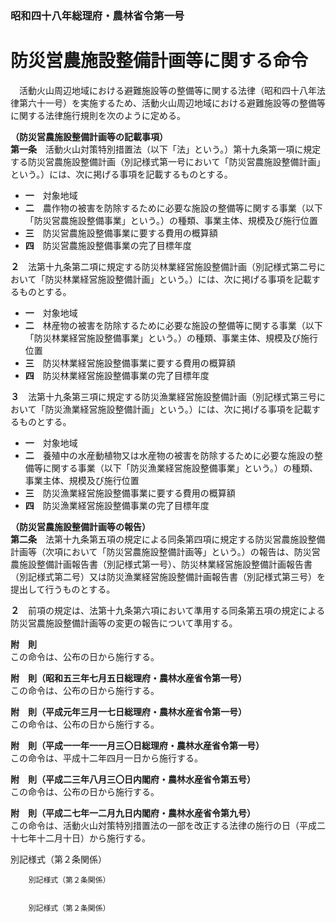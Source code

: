 ### 昭和四十八年総理府・農林省令第一号  
# 防災営農施設整備計画等に関する命令  
　活動火山周辺地域における避難施設等の整備等に関する法律（昭和四十八年法律第六十一号）を実施するため、活動火山周辺地域における避難施設等の整備等に関する法律施行規則を次のように定める。  
  
**（防災営農施設整備計画等の記載事項）**  
**第一条**　活動火山対策特別措置法（以下「法」という。）第十九条第一項に規定する防災営農施設整備計画（別記様式第一号において「防災営農施設整備計画」という。）には、次に掲げる事項を記載するものとする。  
* **一**　対象地域  
* **二**　農作物の被害を防除するために必要な施設の整備等に関する事業（以下「防災営農施設整備事業」という。）の種類、事業主体、規模及び施行位置  
* **三**　防災営農施設整備事業に要する費用の概算額  
* **四**　防災営農施設整備事業の完了目標年度  
  
**２**　法第十九条第二項に規定する防災林業経営施設整備計画（別記様式第二号において「防災林業経営施設整備計画」という。）には、次に掲げる事項を記載するものとする。  
* **一**　対象地域  
* **二**　林産物の被害を防除するために必要な施設の整備等に関する事業（以下「防災林業経営施設整備事業」という。）の種類、事業主体、規模及び施行位置  
* **三**　防災林業経営施設整備事業に要する費用の概算額  
* **四**　防災林業経営施設整備事業の完了目標年度  
  
**３**　法第十九条第三項に規定する防災漁業経営施設整備計画（別記様式第三号において「防災漁業経営施設整備計画」という。）には、次に掲げる事項を記載するものとする。  
* **一**　対象地域  
* **二**　養殖中の水産動植物又は水産物の被害を防除するために必要な施設の整備等に関する事業（以下「防災漁業経営施設整備事業」という。）の種類、事業主体、規模及び施行位置  
* **三**　防災漁業経営施設整備事業に要する費用の概算額  
* **四**　防災漁業経営施設整備事業の完了目標年度  
  
**（防災営農施設整備計画等の報告）**  
**第二条**　法第十九条第五項の規定による同条第四項に規定する防災営農施設整備計画等（次項において「防災営農施設整備計画等」という。）の報告は、防災営農施設整備計画報告書（別記様式第一号）、防災林業経営施設整備計画報告書（別記様式第二号）又は防災漁業経営施設整備計画報告書（別記様式第三号）を提出して行うものとする。  
  
**２**　前項の規定は、法第十九条第六項において準用する同条第五項の規定による防災営農施設整備計画等の変更の報告について準用する。  
  
**附　則**  
この命令は、公布の日から施行する。  
  
**附　則（昭和五三年七月五日総理府・農林水産省令第一号）**  
この命令は、公布の日から施行する。  
  
**附　則（平成元年三月一七日総理府・農林水産省令第一号）**  
この命令は、公布の日から施行する。  
  
**附　則（平成一一年一一月三〇日総理府・農林水産省令第一号）**  
この命令は、平成十二年四月一日から施行する。  
  
**附　則（平成二三年八月三〇日内閣府・農林水産省令第五号）**  
この命令は、公布の日から施行する。  
  
**附　則（平成二七年一二月九日内閣府・農林水産省令第九号）**  
この命令は、活動火山対策特別措置法の一部を改正する法律の施行の日（平成二十七年十二月十日）から施行する。  
  
別記様式（第２条関係）  

          
        別記様式（第２条関係）  

          
        別記様式（第２条関係）  

          
        